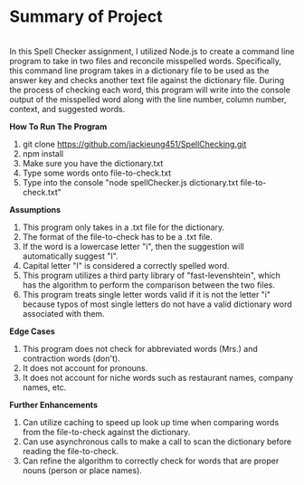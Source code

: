 **<h1>Summary of Project</h1>**<br>
In this Spell Checker assignment, I utilized Node.js to create a command line program to take in two files and reconcile misspelled words. Specifically, this command line program takes in a dictionary file to be used as the answer key and checks another text file against the dictionary file. During the process of checking each word, this program will write into the console output of the misspelled word along with the line number, column number, context, and suggested words.

**How To Run The Program**
1) git clone https://github.com/jackieung451/SpellChecking.git
2) npm install
3) Make sure you have the dictionary.txt
4) Type some words onto file-to-check.txt
5) Type into the console "node spellChecker.js dictionary.txt file-to-check.txt"

**Assumptions**
1) This program only takes in a .txt file for the dictionary.
2) The format of the file-to-check has to be a .txt file.
3) If the word is a lowercase letter "i", then the suggestion will automatically suggest "I".
4) Capital letter "I" is considered a correctly spelled word.
5) This program utilizes a third party library of "fast-levenshtein", which has the algorithm to perform the comparison between the two files.
6) This program treats single letter words valid if it is not the letter "i" because typos of most single letters do not have a valid dictionary word associated with them.

**Edge Cases**
1) This program does not check for abbreviated words (Mrs.) and contraction words (don't).
2) It does not account for pronouns.
3) It does not account for niche words such as restaurant names, company names, etc.

**Further Enhancements**
1) Can utilize caching to speed up look up time when comparing words from the file-to-check against the dictionary.
2) Can use asynchronous calls to make a call to scan the dictionary before reading the file-to-check.
3) Can refine the algorithm to correctly check for words that are proper nouns (person or place names).